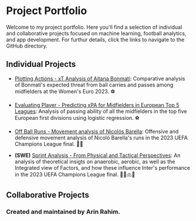 # Project Portfolio 

Welcome to my project portfolio. Here you'll find a selection of individual and collaborative projects focused on machine learning, football analytics, and app development. For furthur details, click the links to navigate to the GitHub directory. 

## Individual Projects 
- [Plotting Actions - xT Analysis of Aitana Bonmatí](https://github.com/arin8/arin8.github.io/tree/main/Plotting-Actions):
  Comparative analysis of Bonmatí's expected threat from ball carries and passes among midfielders at the Women's Euro 2023. ⚽️
  
- [Evaluating Player - Predicting xPA for Midfielders in European Top 5 Leagues](https://github.com/arin8/arin8.github.io/tree/main/Evaluating-Player):
  Analysis of passing ability of all the midfielders in the top five European first divisions using logistic regression. ⚽️

- [Off Ball Runs - Movement analysis of Nicolós Barella](https://github.com/arin8/arin8.github.io/tree/main/Off-Ball-Runs): Offensive and defensive movement analysis of Nicoló Barella's runs in the 2023 UEFA Champions League final. 🏃‍♂️
  
- **(SWE)** [Sprint Analysis - From Physical and Tactical Perspectives](https://github.com/arin8/arin8.github.io/tree/main/Sprint-Analysis): An analysis of theoretical insigts on anaerobic, aerobic, as well as the Integrated view of Factors, and how these influence Inter's performance in the 2023 UEFA Champions League final. 🏃‍♂️🫁💪

## Collaborative Projects 

### Created and maintained by Arin Rahim.
